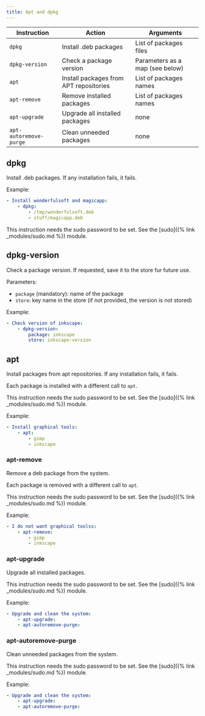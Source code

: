 ```yaml
---
title: Apt and dpkg
---
```


| Instruction            | Action                                 | Arguments                       |
| ---------------------- | -------------------------------------- | ------------------------------- |
| `dpkg`                 | Install .deb packages                  | List of packages files          |
| `dpkg-version`         | Check a package version                | Parameters as a map (see below) |
| `apt`                  | Install packages from APT repositories | List of packages names          |
| `apt-remove`           | Remove installed packages              | List of packages names          |
| `apt-upgrade`          | Upgrade all installed packages         | none                            |
| `apt-autoremove-purge` | Clean unneeded packages                | none                            |

## dpkg

Install .deb packages. If any installation fails, it fails.

Example:

```yaml
- Install wonderfulsoft and magicapp:
    - dpkg:
        - /tmp/wonderfulsoft.deb
        - stuff/magicapp.deb
```

This instruction needs the sudo password to be set. See the [sudo]({% link _modules/sudo.md %}) module.

## dpkg-version

Check a package version. If requested, save it to the store fur future use.

Parameters:

- `package` (mandatory): name of the package
- `store`: key name in the store (if not provided, the version is not stored)

Example:

```yaml
- Check version of inkscape:
    - dpkg-version:
        package: inkscape
        store: inkscape-version
```

## apt

Install packages from apt repositories. If any installation fails, it fails.

Each package is installed with a different call to `apt`.

This instruction needs the sudo password to be set. See the [sudo]({% link _modules/sudo.md %}) module.

Example:

```yaml
- Install graphical tools:
    - apt:
        - gimp
        - inkscape
```

### apt-remove

Remove a deb package from the system.

Each package is removed with a different call to `apt`.

This instruction needs the sudo password to be set. See the [sudo]({% link _modules/sudo.md %}) module.

Example:

```yaml
- I do not want graphical toolss:
    - apt-remove:
        - gimp
        - inkscape
```

### apt-upgrade

Upgrade all installed packages.

This instruction needs the sudo password to be set. See the [sudo]({% link _modules/sudo.md %}) module.

Example:

```yaml
- Upgrade and clean the system:
    - apt-upgrade:
    - apt-autoremove-purge:
```

### apt-autoremove-purge

Clean unneeded packages from the system.

This instruction needs the sudo password to be set. See the [sudo]({% link _modules/sudo.md %}) module.

Example:

```yaml
- Upgrade and clean the system:
    - apt-upgrade:
    - apt-autoremove-purge:
```
